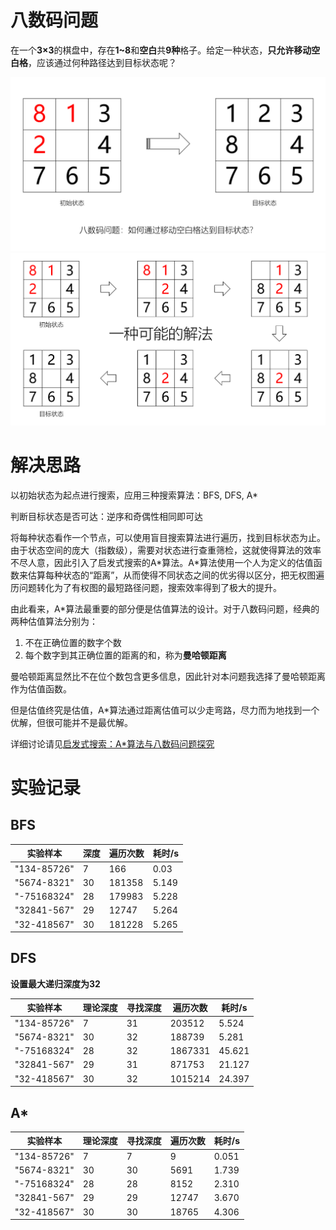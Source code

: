 # 八数码问题

在一个**3×3**的棋盘中，存在**1~8**和**空白**共**9种**格子。给定一种状态，**只允许移动空白格**，应该通过何种路径达到目标状态呢？

![](https://github.com/bipy/8-digit-problem/blob/master/source/1.png)
![](https://github.com/bipy/8-digit-problem/blob/master/source/2.png)

# 解决思路

以初始状态为起点进行搜索，应用三种搜索算法：BFS, DFS, A\*

判断目标状态是否可达：逆序和奇偶性相同即可达

将每种状态看作一个节点，可以使用盲目搜索算法进行遍历，找到目标状态为止。由于状态空间的庞大（指数级），需要对状态进行查重筛检，这就使得算法的效率不尽人意，因此引入了启发式搜索的A\*算法。A\*算法使用一个人为定义的估值函数来估算每种状态的“距离”，从而使得不同状态之间的优劣得以区分，把无权图遍历问题转化为了有权图的最短路径问题，搜索效率得到了极大的提升。

由此看来，A\*算法最重要的部分便是估值算法的设计。对于八数码问题，经典的两种估值算法分别为：

1. 不在正确位置的数字个数
2. 每个数字到其正确位置的距离的和，称为**曼哈顿距离**

曼哈顿距离显然比不在位个数包含更多信息，因此针对本问题我选择了曼哈顿距离作为估值函数。

但是估值终究是估值，A*算法通过距离估值可以少走弯路，尽力而为地找到一个优解，但很可能并不是最优解。



详细讨论请见[启发式搜索：A*算法与八数码问题探究](https://zhengrh.com/blog/8digit/)

# 实验记录

## BFS

| 实验样本    | 深度 | 遍历次数 | 耗时/s |
| ----------- | ---- | -------- | ------ |
| "134-85726" | 7    | 166      | 0.03   |
| "5674-8321" | 30   | 181358   | 5.149  |
| "-75168324" | 28   | 179983   | 5.228  |
| "32841-567" | 29   | 12747    | 5.264  |
| "32-418567" | 30   | 181228   | 5.265  |



## DFS

**设置最大递归深度为32**

| 实验样本    | 理论深度 | 寻找深度 | 遍历次数 | 耗时/s |
| ----------- | -------- | -------- | -------- | ------ |
| "134-85726" | 7        | 31       | 203512   | 5.524  |
| "5674-8321" | 30       | 32       | 188739   | 5.281  |
| "-75168324" | 28       | 32       | 1867331  | 45.621 |
| "32841-567" | 29       | 31       | 871753   | 21.127 |
| "32-418567" | 30       | 32       | 1015214  | 24.397 |



## A*

| 实验样本    | 理论深度 | 寻找深度 | 遍历次数 | 耗时/s |
| ----------- | -------- | -------- | -------- | ------ |
| "134-85726" | 7        | 7        | 9        | 0.051  |
| "5674-8321" | 30       | 30       | 5691     | 1.739  |
| "-75168324" | 28       | 28       | 8152     | 2.310  |
| "32841-567" | 29       | 29       | 12747    | 3.670  |
| "32-418567" | 30       | 30       | 18765    | 4.306  |